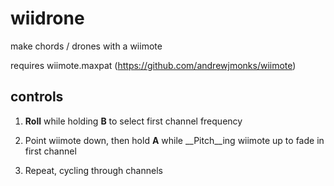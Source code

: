 wiidrone
========

make chords / drones with a wiimote

requires wiimote.maxpat (https://github.com/andrewjmonks/wiimote)

## controls

1.	__Roll__ while holding __B__ to select first channel frequency

2.  Point wiimote down, then hold __A__ while __Pitch__ing wiimote up to fade in first channel

3.	Repeat, cycling through channels